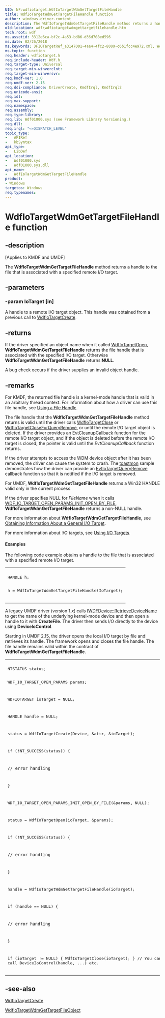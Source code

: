 ```yaml
---
UID: NF:wdfiotarget.WdfIoTargetWdmGetTargetFileHandle
title: WdfIoTargetWdmGetTargetFileHandle function
author: windows-driver-content
description: The WdfIoTargetWdmGetTargetFileHandle method returns a handle to the file that is associated with a specified remote I/O target.
old-location: wdf\wdfiotargetwdmgettargetfilehandle.htm
tech.root: wdf
ms.assetid: 3312e6ca-bf2c-4a53-bd86-d36d708ed596
ms.date: 02/26/2018
ms.keywords: DFIOTargetRef_a3147001-4aa4-4fc2-8000-c6b1fcc4e972.xml, WdfIoTargetWdmGetTargetFileHandle, WdfIoTargetWdmGetTargetFileHandle method, kmdf.wdfiotargetwdmgettargetfilehandle, wdf.wdfiotargetwdmgettargetfilehandle, wdfiotarget/WdfIoTargetWdmGetTargetFileHandle
ms.topic: function
req.header: wdfiotarget.h
req.include-header: Wdf.h
req.target-type: Universal
req.target-min-winverclnt: 
req.target-min-winversvr: 
req.kmdf-ver: 1.0
req.umdf-ver: 2.15
req.ddi-compliance: DriverCreate, KmdfIrql, KmdfIrql2
req.unicode-ansi: 
req.idl: 
req.max-support: 
req.namespace: 
req.assembly: 
req.type-library: 
req.lib: Wdf01000.sys (see Framework Library Versioning.)
req.dll: 
req.irql: "<=DISPATCH_LEVEL"
topic_type:
-	APIRef
-	kbSyntax
api_type:
-	LibDef
api_location:
-	Wdf01000.sys
-	Wdf01000.sys.dll
api_name:
-	WdfIoTargetWdmGetTargetFileHandle
product:
- Windows
targetos: Windows
req.typenames: 
---
```


# WdfIoTargetWdmGetTargetFileHandle function


## -description


<p class="CCE_Message">[Applies to KMDF and UMDF]</p>

The <b>WdfIoTargetWdmGetTargetFileHandle</b> method returns a handle to the file that is associated with a specified remote I/O target.


## -parameters




### -param IoTarget [in]

A handle to a remote I/O target object. This handle was obtained from a previous call to <a href="https://msdn.microsoft.com/library/windows/hardware/ff548591">WdfIoTargetCreate</a>.


## -returns



If the driver specified an object name when it called <a href="https://msdn.microsoft.com/library/windows/hardware/ff548634">WdfIoTargetOpen</a>, <b>WdfIoTargetWdmGetTargetFileHandle</b> returns the file handle that is associated with the specified I/O target. Otherwise <b>WdfIoTargetWdmGetTargetFileHandle</b> returns <b>NULL</b>.

A bug check occurs if the driver supplies an invalid object handle.






## -remarks



For KMDF, the returned file handle is a kernel-mode handle that is valid in an arbitrary thread context. For information about how a driver can use this file handle, see <a href="https://msdn.microsoft.com/library/windows/hardware/ff564923">Using a File Handle</a>. 

The file handle that the <b>WdfIoTargetWdmGetTargetFileHandle</b> method returns is valid until the driver calls <a href="https://msdn.microsoft.com/library/windows/hardware/ff548586">WdfIoTargetClose</a> or <a href="https://msdn.microsoft.com/library/windows/hardware/ff548589">WdfIoTargetCloseForQueryRemove</a>, or until the remote I/O target object is deleted. If the driver provides an <a href="https://msdn.microsoft.com/aba2efca-7d1f-4594-af65-13356f0e3f8b">EvtCleanupCallback</a> function for the remote I/O target object, and if the object is deleted before the remote I/O target is closed, the pointer is valid until the <i>EvtCleanupCallback</i> function returns.

If the driver attempts to access the WDM device object after it has been removed, the driver can cause the system to crash.  The <a href="https://go.microsoft.com/fwlink/p/?linkid=251907">toastmon</a> sample demonstrates how the driver can provide an <a href="https://msdn.microsoft.com/cb7c97e5-081e-44fc-a759-9a1ae81de41c">EvtIoTargetQueryRemove</a> callback function so that it is notified if the I/O target is removed.

For UMDF, <b>WdfIoTargetWdmGetTargetFileHandle</b> returns a Win32 HANDLE valid only in the current process.

If the driver specifies NULL for <i>FileName</i> when it calls <a href="https://msdn.microsoft.com/library/windows/hardware/dn265641">WDF_IO_TARGET_OPEN_PARAMS_INIT_OPEN_BY_FILE</a>,  <b>WdfIoTargetWdmGetTargetFileHandle</b> returns a non-NULL handle.

For more information about <b>WdfIoTargetWdmGetTargetFileHandle</b>, see <a href="https://msdn.microsoft.com/70ae920e-de2d-4014-bae4-74058b26e7c0">Obtaining Information About a General I/O Target</a>. 

For more information about I/O targets, see <a href="https://msdn.microsoft.com/77fd1b64-c3a9-4e12-ac69-0e3725695795">Using I/O Targets</a>.


#### Examples

The following code example obtains a handle to the file that is associated with a specified remote I/O target.

<div class="code"><span codelanguage=""><table>
<tr>
<th></th>
</tr>
<tr>
<td>
<pre>HANDLE h;

h = WdfIoTargetWdmGetTargetFileHandle(IoTarget);</pre>
</td>
</tr>
</table></span></div>
A legacy UMDF driver (version 1.<i>x</i>)  calls <a href="https://msdn.microsoft.com/library/windows/hardware/ff558841">IWDFDevice::RetrieveDeviceName</a> to get the name of the underlying kernel-mode device and then open a handle to it with <b>CreateFile</b>. The driver then sends I/O directly to the device using <b>DeviceIoControl</b>.

Starting in UMDF 2.15, the driver opens the local I/O target by file and retrieves its handle. The framework opens and closes the file handle. The file handle remains valid within the contract of <b>WdfIoTargetWdmGetTargetFileHandle</b>.

<div class="code"><span codelanguage=""><table>
<tr>
<th></th>
</tr>
<tr>
<td>
<pre>NTSTATUS status;

WDF_IO_TARGET_OPEN_PARAMS params;

WDFIOTARGET ioTarget = NULL;

HANDLE handle = NULL;

status = WdfIoTargetCreate(Device, &amp;attr, &amp;ioTarget);

if (!NT_SUCCESS(status)) {

    // error handling

}

WDF_IO_TARGET_OPEN_PARAMS_INIT_OPEN_BY_FILE(&amp;params, NULL);

status = WdfIoTargetOpen(ioTarget, &amp;params);

if (!NT_SUCCESS(status)) {

    // error handling

}

handle = WdfIoTargetWdmGetTargetFileHandle(ioTarget);

if (handle == NULL) {

    // error handling

}

if (ioTarget != NULL) {
    WdfIoTargetClose(ioTarget);
}
// You can now call DeviceIoControl(handle, ...) etc.
</pre>
</td>
</tr>
</table></span></div>



## -see-also




<a href="https://msdn.microsoft.com/library/windows/hardware/ff548591">WdfIoTargetCreate</a>



<a href="https://msdn.microsoft.com/library/windows/hardware/ff548686">WdfIoTargetWdmGetTargetFileObject</a>
 

 

